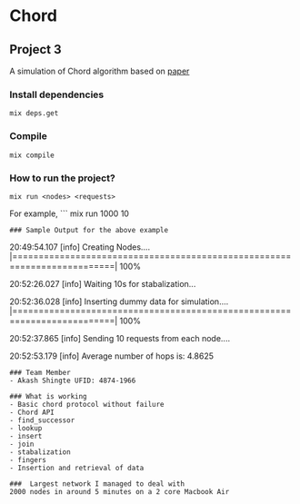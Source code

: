 # Chord
## Project 3

A simulation of Chord algorithm based on [paper](https://pdos.csail.mit.edu/papers/ton:chord/paper-ton.pdf)

### Install dependencies
```
mix deps.get
```

### Compile 
```
mix compile 
```

### How to run the project? 

```
mix run <nodes> <requests>
```
For example, 
    ```
    mix run 1000 10
   ```
### Sample Output for the above example
   ```
   20:49:54.107 [info]  Creating Nodes....
|=========================================================================| 100%

20:52:26.027 [info]  Waiting 10s for stabalization...

20:52:36.028 [info]  Inserting dummy  data for simulation....
|=========================================================================| 100%

20:52:37.865 [info]  Sending 10 requests from each node....

20:52:53.179 [info]  Average number of hops is: 4.8625
   ```
### Team Member
- Akash Shingte UFID: 4874-1966

### What is working
- Basic chord protocol without failure
- Chord API 
   - find_successor
   - lookup
   - insert
   - join
   - stabalization
   - fingers
- Insertion and retrieval of data

###  Largest network I managed to deal with
2000 nodes in around 5 minutes on a 2 core Macbook Air
